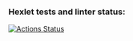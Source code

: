 ### Hexlet tests and linter status:
[![Actions Status](https://github.com/Melonor/data-analytics-project-92/actions/workflows/hexlet-check.yml/badge.svg)](https://github.com/Melonor/data-analytics-project-92/actions)